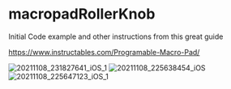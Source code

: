 # macropadRollerKnob

Initial Code example and other instructions from this great guide

https://www.instructables.com/Programable-Macro-Pad/

![20211108_231827641_iOS_1](https://user-images.githubusercontent.com/8434568/140835836-e59e9089-7f65-4316-8ca4-bd9b46e3766e.jpeg)
![20211108_225638454_iOS](https://user-images.githubusercontent.com/8434568/140835831-9d50d18c-4f60-40c5-8fbe-372aa9819f17.jpeg)
![20211108_225647123_iOS_1](https://user-images.githubusercontent.com/8434568/140835833-f10b05fd-0245-447e-af7c-8e52462a42ee.jpeg)

